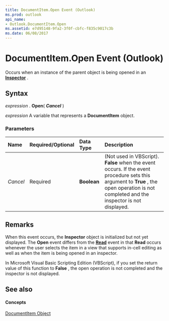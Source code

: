 ```yaml
---
title: DocumentItem.Open Event (Outlook)
ms.prod: outlook
api_name:
- Outlook.DocumentItem.Open
ms.assetid: e7d95148-9fa2-3f0f-cbfc-f835c9017c3b
ms.date: 06/08/2017
---
```



# DocumentItem.Open Event (Outlook)

Occurs when an instance of the parent object is being opened in an **[Inspector](inspector-object-outlook.md)** .


## Syntax

 _expression_ . **Open**( **_Cancel_** )

 _expression_ A variable that represents a **DocumentItem** object.


### Parameters



|**Name**|**Required/Optional**|**Data Type**|**Description**|
|:-----|:-----|:-----|:-----|
| _Cancel_|Required| **Boolean**|(Not used in VBScript). **False** when the event occurs. If the event procedure sets this argument to **True** , the open operation is not completed and the inspector is not displayed.|

## Remarks

When this event occurs, the **Inspector** object is initialized but not yet displayed. The **Open** event differs from the **[Read](documentitem-read-event-outlook.md)** event in that **Read** occurs whenever the user selects the item in a view that supports in-cell editing as well as when the item is being opened in an inspector.

In Microsoft Visual Basic Scripting Edition (VBScript), if you set the return value of this function to **False** , the open operation is not completed and the inspector is not displayed.


## See also


#### Concepts


[DocumentItem Object](documentitem-object-outlook.md)

